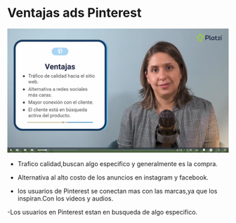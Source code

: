 # Ventajas ads Pinterest

![](https://github.com/lcarloszapatag/Curso-de-Introduccion-para-Anuncios-en-Pinterest/blob/main/ventajas-ads-pinteres.png?raw=true)

- Trafico calidad,buscan algo especifico y generalmente es la compra.

- Alternativa al alto costo de los anuncios en instagram y facebook.

- los usuarios  de Pinterest se conectan mas con las marcas,ya que los inspiran.Con los videos y audios.

-Los usuarios en Pinterest estan en busqueda de algo especifico.
